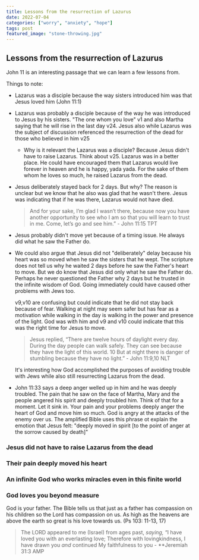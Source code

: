 ```yaml
---
title: Lessons from the resurrection of Lazurus
date: 2022-07-04
categories: ["worry", "anxiety", "hope"]
tags: post
featured_image: "stone-throwing.jpg"
---
```


## Lessons from the resurrection of Lazurus

John 11 is an interesting passage that we can learn a few lessons from.

Things to note:

- Lazarus was a disciple because the way sisters introduced him was that Jesus loved him (John 11:1)

- Lazarus was probably a disciple because of the way he was introduced to Jesus by his sisters. "The one whom you love" v1 and also Martha saying that he will rise in the last day v24. Jesus also while Lazarus was the subject of discussion referenced the resurrection of the dead for those who believed in him v25
  
  - Why is it relevant the Lazarus was a disciple? Because Jesus didn't have to raise Lazarus. Think about v25. Lazarus was in a better place. He could have encouraged them that Lazarus would live forever in heaven and he is happy, yada yada. For the sake of them whom he loves so much, he raised Lazarus from the dead.

- Jesus deliberately stayed back for 2 days. But why? The reason is unclear but we know that he also was glad that he wasn't there. Jesus was indicating that if he was there, Lazarus would not have died.
  
  > And for your sake, I’m glad I wasn’t there, because now you have another opportunity to see who I am so that you will learn to trust in me. Come, let’s go and see him.” - John 11:15 TPT

- Jesus probably didn't move yet because of a timing issue. He always did what he saw the Father do. 

- We could also argue that Jesus did not "deliberately" delay because his heart was so moved when he saw the sisters that he wept. The scripture does not tell us why he waited 2 days before he saw the Father's heart to move. But we do know that Jesus did only what he saw the Father do. Perhaps he never questioned the Father why 2 days but he trusted in the infinite wisdom of God. Going immediately could have caused other problems with Jews too.
  
  v9,v10 are confusing but could indicate that he did not stay back because of fear. Walking at night may seem safer but has fear as a motivation while walking in the day is walking in the power and presence of the light. God was with him and v9 and v10 could indicate that this was the right time for Jesus to move.
  
  > Jesus replied, “There are twelve hours of daylight every day. During the day people can walk safely. They can see because they have the light of this world. 10 But at night there is danger of stumbling because they have no light.” - John 11:9,10 NLT
  
  It's interesting how God accomplished the purposes of avoiding trouble with Jews while also still resurrecting Lazarus from the dead.

- John 11:33 says a deep anger welled up in him and he was deeply troubled. The pain that he saw on the face of Martha, Mary and the people angered his spirit and deeply troubled him. Think of that for a moment. Let it sink in. Your pain and your problems deeply anger the heart of God and move him so much. God is angry at the attacks of the enemy over us. The amplified Bible uses this phrase ot explain the emotion that Jesus felt: "deeply moved in spirit [to the point of anger at the sorrow caused by death]"

### Jesus did not have to raise Lazarus from the dead

### Their pain deeply moved his heart

### An infinite God who works miracles even in this finite world

### God loves you beyond measure

God is your father. The Bible tells us that just as a father has compassion on his children so the Lord has compassion on us. As high as the heavens are above the earth so great is his love towards us. (Ps 103: 11-13, 17)

> The LORD appeared to me (Israel) from ages past, *saying,* “I have loved you with an everlasting love; Therefore with lovingkindness, I have drawn you *and* continued My faithfulness to you - **Jeremiah 31:3 AMP
